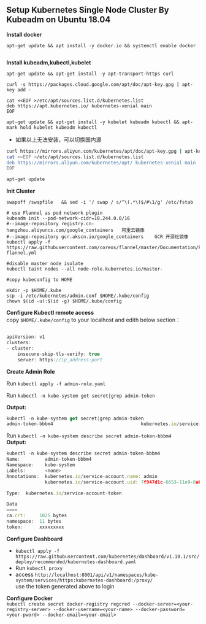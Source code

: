 ## Setup Kubernetes Single Node Cluster By Kubeadm on Ubuntu 18.04

**Install docker**  
```
apt-get update && apt install -y docker.io && systemctl enable docker
   
   ```
    
**Install kubeadm,kubectl,kubelet**  
```
apt-get update && apt-get install -y apt-transport-https curl 

curl -s https://packages.cloud.google.com/apt/doc/apt-key.gpg | apt-key add - 

cat <<EOF >/etc/apt/sources.list.d/kubernetes.list
deb https://apt.kubernetes.io/ kubernetes-xenial main
EOF

apt-get update && apt-get install -y kubelet kubeadm kubectl && apt-mark hold kubelet kubeadm kubectl 
```  
* 如果以上无法安装，可以切换国内源  
```bash
curl https://mirrors.aliyun.com/kubernetes/apt/doc/apt-key.gpg | apt-key add - 
cat <<EOF >/etc/apt/sources.list.d/kubernetes.list
deb https://mirrors.aliyun.com/kubernetes/apt/ kubernetes-xenial main
EOF

apt-get update
```
**Init Cluster**  
```
swapoff /swapfile   && sed -i '/ swap / s/^\(.*\)$/#\1/g' /etc/fstab

# use Flannel as pod network plugin
kubeadm init --pod-network-cidr=10.244.0.0/16  
#--image-repository registry.cn-hangzhou.aliyuncs.com/google_containers   阿里云镜像
#--image-repository gcr.akscn.io/google_containers    GCR 开源社镜像
kubectl apply -f https://raw.githubusercontent.com/coreos/flannel/master/Documentation/kube-flannel.yml

#disable master node isolate
kubectl taint nodes --all node-role.kubernetes.io/master-   

#copy kubeconfig to HOME

mkdir -p $HOME/.kube
scp -i /etc/kubernetes/admin.conf $HOME/.kube/config
chown $(id -u):$(id -g) $HOME/.kube/config

```
**Configure Kubectl remote access**   
copy `$HOME/.kube/config` to your localhost and edith below section：
 
```javascript

apiVersion: v1
clusters:
- cluster:
    insecure-skip-tls-verify: true
    server: https://ip_address:port

```

**Create Admin Role**  

Run `kubectl apply -f admin-role.yaml`  

Run `kubectl -n kube-system get secret|grep admin-token `  

****Output:****
```javascript
kubectl -n kube-system get secret|grep admin-token
admin-token-bbbm4                                kubernetes.io/service-account-token   3      35m
```  

Run `kubectl -n kube-system describe secret admin-token-bbbm4`  
****Output:****
```javascript
kubectl -n kube-system describe secret admin-token-bbbm4
Name:         admin-token-bbbm4
Namespace:    kube-system
Labels:       <none>
Annotations:  kubernetes.io/service-account.name: admin
              kubernetes.io/service-account.uid: 7f947d1c-6653-11e9-8a08-00163e0c006c

Type:  kubernetes.io/service-account-token

Data
====
ca.crt:     1025 bytes
namespace:  11 bytes
token:      xxxxxxxxx
```



**Configure Dashboard**  

* `kubectl apply -f https://raw.githubusercontent.com/kubernetes/dashboard/v1.10.1/src/deploy/recommended/kubernetes-dashboard.yaml`
* Run `kubectl proxy`  
* access `http://localhost:8001/api/v1/namespaces/kube-system/services/https:kubernetes-dashboard:/proxy/`  
use the token generated above to login

**Configure Docker**  
`kubectl create secret docker-registry regcred --docker-server=<your-registry-server> --docker-username=<your-name> --docker-password=<your-pword> --docker-email=<your-email>`